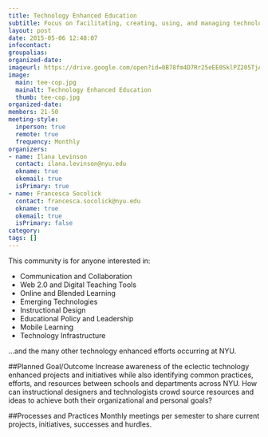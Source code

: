 ```yaml
---
title: Technology Enhanced Education
subtitle: Focus on facilitating, creating, using, and managing technology enhanced models in higher education.
layout: post
date: 2015-05-06 12:48:07
infocontact: 
groupalias: 
organized-date: 
imageurl: https://drive.google.com/open?id=0B78fm4D7Rr25eEE0SklPZ205TjA&authuser=0
image:
  main: tee-cop.jpg
  mainalt: Technology Enhanced Education
  thumb: tee-cop.jpg
organized-date: 
members: 21-50
meeting-style:
  inperson: true
  remote: true
  frequency: Monthly
organizers:
- name: Ilana Levinson
  contact: ilana.levinson@nyu.edu
  okname: true
  okemail: true
  isPrimary: true
- name: Francesca Socolick
  contact: francesca.socolick@nyu.edu
  okname: true
  okemail: true
  isPrimary: false
category: 
tags: []
---
```


This community is for anyone interested in:

* Communication and Collaboration
* Web 2.0 and Digital Teaching Tools
* Online and Blended Learning
* Emerging Technologies
* Instructional Design
* Educational Policy and Leadership
* Mobile Learning
* Technology Infrastructure

...and the many other technology enhanced efforts occurring at NYU.

##Planned Goal/Outcome
Increase awareness of the eclectic technology enhanced projects and initiatives while also identifying common practices, efforts, and resources between schools and departments across NYU.  How can instructional designers and technologists crowd source resources and ideas to achieve both their organizational and personal goals?

##Processes and Practices
Monthly meetings per semester to share current projects, initiatives, successes and hurdles.
